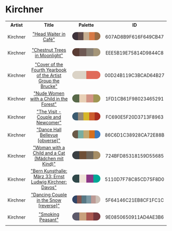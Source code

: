 
<!DOCTYPE html>
<html><body>
<h1>Kirchner</h1>
<table style="width:100%">
<tr><th style="text-align: center; vertical-align: middle;">Artist</th><th style="text-align: center; vertical-align: middle;">Title</th><th style="text-align: center; vertical-align: middle;">Palette</th><th style="text-align: center; vertical-align: middle;">ID</th></tr>
<tr><td style="text-align: center; vertical-align: middle;"><p style="font-size:14px">Kirchner</p></td> <td style="text-align: center; vertical-align: middle;"><a href=https://www.nga.gov/content/ngaweb/collection/art-object-page.152783.html style="font-size:14px">"Head Waiter in Café"</a></td> <td style="text-align: center; vertical-align: middle;"><img style="border-radius: 14px;" src="../media/swatches/607AD8B9F616F649CB47.jpg" height="25"></td> <td style="text-align: center; vertical-align: middle;"><p style="font-size:14px">607AD8B9F616F649CB47</p></td></tr>
<tr><td style="text-align: center; vertical-align: middle;"><p style="font-size:14px">Kirchner</p></td> <td style="text-align: center; vertical-align: middle;"><a href=https://www.nga.gov/content/ngaweb/collection/art-object-page.152784.html style="font-size:14px">"Chestnut Trees in Moonlight"</a></td> <td style="text-align: center; vertical-align: middle;"><img style="border-radius: 14px;" src="../media/swatches/EEE5B19E75814D9844C8.jpg" height="25"></td> <td style="text-align: center; vertical-align: middle;"><p style="font-size:14px">EEE5B19E75814D9844C8</p></td></tr>
<tr><td style="text-align: center; vertical-align: middle;"><p style="font-size:14px">Kirchner</p></td> <td style="text-align: center; vertical-align: middle;"><a href= https://www.nga.gov/content/ngaweb/collection/art-object-page.8104.html style="font-size:14px">"Cover of the Fourth Yearbook of the Artist Group the Brucke"</a></td> <td style="text-align: center; vertical-align: middle;"><img style="border-radius: 14px;" src="../media/swatches/00D24B119C3BCAD64B27.jpg" height="25"></td> <td style="text-align: center; vertical-align: middle;"><p style="font-size:14px">00D24B119C3BCAD64B27</p></td></tr>
<tr><td style="text-align: center; vertical-align: middle;"><p style="font-size:14px">Kirchner</p></td> <td style="text-align: center; vertical-align: middle;"><a href=https://www.nga.gov/collection/art-object-page.154352.html style="font-size:14px">"Nude Women with a Child in the Forest"</a></td> <td style="text-align: center; vertical-align: middle;"><img style="border-radius: 14px;" src="../media/swatches/1FD1CB61F98023465291.jpg" height="25"></td> <td style="text-align: center; vertical-align: middle;"><p style="font-size:14px">1FD1CB61F98023465291</p></td></tr>
<tr><td style="text-align: center; vertical-align: middle;"><p style="font-size:14px">Kirchner</p></td> <td style="text-align: center; vertical-align: middle;"><a href=https://www.nga.gov/content/ngaweb/collection/art-object-page.71239.html style="font-size:14px">"The Visit - Couple and Newcomer"</a></td> <td style="text-align: center; vertical-align: middle;"><img style="border-radius: 14px;" src="../media/swatches/FC690E5F20D3713F8963.jpg" height="25"></td> <td style="text-align: center; vertical-align: middle;"><p style="font-size:14px">FC690E5F20D3713F8963</p></td></tr>
<tr><td style="text-align: center; vertical-align: middle;"><p style="font-size:14px">Kirchner</p></td> <td style="text-align: center; vertical-align: middle;"><a href= https://www.nga.gov/content/ngaweb/collection/art-object-page.71238.html style="font-size:14px">"Dance Hall Bellevue [obverse]"</a></td> <td style="text-align: center; vertical-align: middle;"><img style="border-radius: 14px;" src="../media/swatches/86C6D1C38928CA72E88B.jpg" height="25"></td> <td style="text-align: center; vertical-align: middle;"><p style="font-size:14px">86C6D1C38928CA72E88B</p></td></tr>
<tr><td style="text-align: center; vertical-align: middle;"><p style="font-size:14px">Kirchner</p></td> <td style="text-align: center; vertical-align: middle;"><a href=https://www.nga.gov/collection/art-object-page.154346.html style="font-size:14px">"Woman with a Child and a Cat (Mädchen mit Kind)"</a></td> <td style="text-align: center; vertical-align: middle;"><img style="border-radius: 14px;" src="../media/swatches/724BFD85318159D55685.jpg" height="25"></td> <td style="text-align: center; vertical-align: middle;"><p style="font-size:14px">724BFD85318159D55685</p></td></tr>
<tr><td style="text-align: center; vertical-align: middle;"><p style="font-size:14px">Kirchner</p></td> <td style="text-align: center; vertical-align: middle;"><a href=https://www.nga.gov/collection/art-object-page.152789.html style="font-size:14px">"Bern Kunsthalle: März 33: Ernst Ludwig Kirchner: Davos"</a></td> <td style="text-align: center; vertical-align: middle;"><img style="border-radius: 14px;" src="../media/swatches/5110D7F78C85CD75F8D0.jpg" height="25"></td> <td style="text-align: center; vertical-align: middle;"><p style="font-size:14px">5110D7F78C85CD75F8D0</p></td></tr>
<tr><td style="text-align: center; vertical-align: middle;"><p style="font-size:14px">Kirchner</p></td> <td style="text-align: center; vertical-align: middle;"><a href=https://www.nga.gov/content/ngaweb/collection/art-object-page.163768.html style="font-size:14px">"Dancing Couple in the Snow [reverse]"</a></td> <td style="text-align: center; vertical-align: middle;"><img style="border-radius: 14px;" src="../media/swatches/5F64146C21EB8CF1FC1C.jpg" height="25"></td> <td style="text-align: center; vertical-align: middle;"><p style="font-size:14px">5F64146C21EB8CF1FC1C</p></td></tr>
<tr><td style="text-align: center; vertical-align: middle;"><p style="font-size:14px">Kirchner</p></td> <td style="text-align: center; vertical-align: middle;"><a href=https://www.nga.gov/content/ngaweb/collection/art-object-page.154350.html style="font-size:14px">"Smoking Peasant"</a></td> <td style="text-align: center; vertical-align: middle;"><img style="border-radius: 14px;" src="../media/swatches/9E0850650911AD4AE3B6.jpg" height="25"></td> <td style="text-align: center; vertical-align: middle;"><p style="font-size:14px">9E0850650911AD4AE3B6</p></td></tr>
</table>
</body></html>
